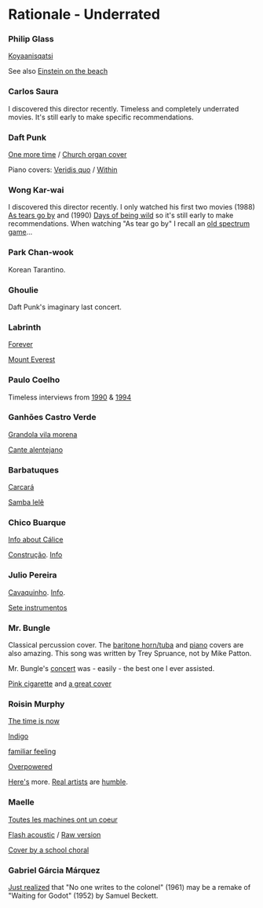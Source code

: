 # Rationale - Underrated

### Philip Glass

[Koyaanisqatsi](https://www.youtube.com/watch?v=KC0FroHjB94)

See also [Einstein on the beach](https://www.youtube.com/watch?v=afW7RGY-CQw)

### Carlos Saura

I discovered this director recently. Timeless and completely underrated movies. It's still early to make specific recommendations.

### Daft Punk

[One more time](https://www.youtube.com/watch?v=plJVbTex-vE) / [Church organ cover](https://www.youtube.com/watch?v=H52dy28o_Vk)

Piano covers: [Veridis quo](https://www.youtube.com/watch?v=DPp-ATdi3KM) / [Within](https://www.youtube.com/watch?v=4mnb7FLjM5Y)

### Wong Kar-wai

I discovered this director recently. I only watched his first two movies (1988) [As tears go by](https://www.imdb.com/title/tt0096461/) and (1990) [Days of being wild](https://www.imdb.com/title/tt0101258) so it's still early to make recommendations. When watching "As tear go by" I recall an [old spectrum game](https://worldofspectrum.org/archive/software/games/target-renegade-imagine-software-ltd)...

### Park Chan-wook

Korean Tarantino.

### Ghoulie

Daft Punk's imaginary last concert.

### Labrinth

[Forever](https://www.youtube.com/watch?v=03nR6eWanXs)

[Mount Everest](https://www.youtube.com/watch?v=4yPZs81lK3w)

### Paulo Coelho

Timeless interviews from [1990](https://www.youtube.com/watch?v=ItllhYhQR4Q) & [1994](https://www.youtube.com/watch?v=4AwUM3Br_Pg)

### Ganhões Castro Verde

[Grandola vila morena](https://en.wikipedia.org/wiki/Gr%C3%A2ndola,_Vila_Morena)

[Cante alentejano](https://en.wikipedia.org/wiki/Cante_Alentejano)

### Barbatuques

[Carcará](https://www.youtube.com/watch?v=9GuvFw9f_XQ)

[Samba lelê](https://www.youtube.com/watch?v=_Tz7KROhuAw)

### Chico Buarque

[Info about Cálice](https://en.wikipedia.org/wiki/Chico_Buarque#.22C.C3.A1lice.22)

[Construção](https://www.youtube.com/watch?v=vmGrRmXivmM). [Info](https://en.wikipedia.org/wiki/Constru%C3%A7%C3%A3o_(song))

### Julio Pereira

[Cavaquinho](https://www.youtube.com/watch?v=J6JKzRQwer0). [Info](https://en.wikipedia.org/wiki/Cavaquinho).

[Sete instrumentos](https://www.youtube.com/watch?v=YVFu_0wUjk8)

### Mr. Bungle

Classical percussion cover. The [baritone horn/tuba](https://www.youtube.com/watch?v=rC2O6VUGuKs) and [piano](https://www.youtube.com/watch?v=n8LX9PADTrE) covers are also amazing. This song was written by Trey Spruance, not by Mike Patton.

Mr. Bungle's [concert](https://www.youtube.com/watch?v=0wVGbhunXx4) was - easily - the best one I ever assisted.

[Pink cigarette](https://www.youtube.com/watch?v=TwWQYg7aS5o) and [a great cover](https://www.youtube.com/watch?v=4zYSR_UqNfU)

### Roisin Murphy

[The time is now](https://www.youtube.com/watch?v=jR9Ke02m_zk)

[Indigo](https://www.youtube.com/watch?v=effZOf10Iwk)

[familiar feeling](https://www.youtube.com/watch?v=PFtbSydasFY)

[Overpowered](https://www.youtube.com/watch?v=5qpyvYn5-tw)

[Here's](https://www.youtube.com/watch?v=YYQ6wAmHo-w) more. [Real artists](https://www.youtube.com/watch?v=z9u0-3H4I4o) are [humble](https://www.youtube.com/watch?v=Cq1mn7nllTQ). 

### Maelle

[Toutes les machines ont un coeur](https://www.youtube.com/watch?v=UVz3xR1X9RU)

[Flash acoustic](https://www.youtube.com/watch?v=nRHWYOSYqMI) / [Raw version](https://www.youtube.com/watch?v=RGAYk5ec12U)

[Cover by a school choral](https://www.youtube.com/watch?v=K4-ko_P3NgE)

### Gabriel Gárcia Márquez

[Just realized](https://www.thefreelibrary.com/THE+ETERNAL+WAIT+FOR+%22GODOT%22+IN+GARCIA+MARQUEZ%27S+%22NO+ONE+WRITES+TO...-a0626843754) that "No one writes to the colonel" (1961) may be a remake of "Waiting for Godot" (1952) by Samuel Beckett.